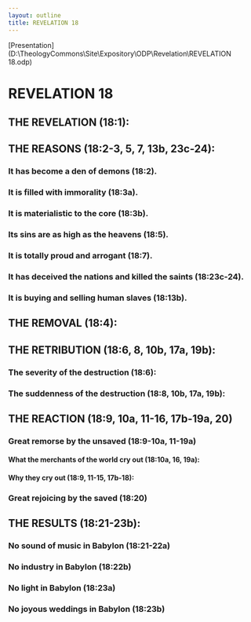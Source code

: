 ```yaml
---
layout: outline
title: REVELATION 18
---
```

[Presentation](D:\TheologyCommons\Site\Expository\ODP\Revelation\REVELATION 18.odp)
# REVELATION 18
## THE REVELATION (18:1): 
## THE REASONS (18:2-3, 5, 7, 13b, 23c-24): 
###  It has become a den of demons (18:2). 
###  It is filled with immorality (18:3a). 
###  It is materialistic to the core (18:3b). 
###  Its sins are as high as the heavens (18:5). 
###  It is totally proud and arrogant (18:7). 
###  It has deceived the nations and killed the saints (18:23c-24). 
###  It is buying and selling human slaves (18:13b). 
## THE REMOVAL (18:4): 
## THE RETRIBUTION (18:6, 8, 10b, 17a, 19b): 
###  The severity of the destruction (18:6): 
###  The suddenness of the destruction (18:8, 10b, 17a, 19b): 
## THE REACTION (18:9, 10a, 11-16, 17b-19a, 20) 
###  Great remorse by the unsaved (18:9-10a, 11-19a) 
####  What the merchants of the world cry out (18:10a, 16, 19a): 
####  Why they cry out (18:9, 11-15, 17b-18): 
###  Great rejoicing by the saved (18:20) 
## THE RESULTS (18:21-23b): 
###  No sound of music in Babylon (18:21-22a) 
###  No industry in Babylon (18:22b) 
###  No light in Babylon (18:23a) 
###  No joyous weddings in Babylon (18:23b) 
